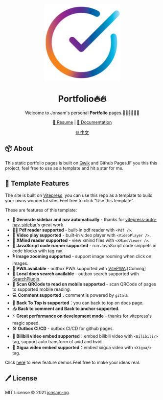 <br>
<p align="center">
<a href="https://portfolio.jonsam.site" target="_blank">
<img src="./logo.png" alt="portfolio" height="250" width="250"/>
</a>
<h1 align="center">Portfolio🔥🔥</h1>
</p>

<p align="center">
Welcome to Jonsam's personal <b>Portfolio</b> pages.🧑‍💻👩‍💻👨‍💻
</p>

<p align="center">
  <a href="https://resume.jonsam.site/示例">🍁 Resume</a> | <a href="https://100js.jonsam.site">📖 Documentation</a>
</p>

<p align="center">
  <a href="./README_zh-CN.md">🌐 中文</a>
</p>

## 📦 About

This static portfolio pages is built on [Qwik](https://qwik.builder.io) and Github Pages.IF you this this project, feel free to use as a template and hit a star for me.

## 🚀 Template Features

The site is built on [Vitepress](https://vitepress.vuejs.org/), you can use this repo as a template to build your owns wonderful sites.Feel free to click "Use this template".

These are features of this template:

- 📝 **Generate sidebar and nav automatically**  - thanks for [vitepress-auto-nav-sidebar](https://github.com/Merlin218/vitepress-auto-nav-sidebar)'s great work.
- 🧑‍💻 **Pdf reader supported** - built-in pdf reader with `<Pdf />`.
- 🎨 **Video play supported** - built-in video player with `<VideoPlayer />`.
- 🌈 **XMind reader supported** - view xmind files with `<XMindViewer />`.
- 🤹 **JavaScript code runner supported**  - run JavaScript code snippets in code blocks with tag `run`.
- 🎙 **Image zooming supported** - support image rooming when click on images.
- 🧮 **PWA available** - outbox PWA supported with [VitePWA](https://www.npmjs.com/package/vite-plugin-pwa).[Coming]
- 📰 **Local docs search available** - outbox search supported with [SearchPlugin](https://www.npmjs.com/package/vitepress-plugin-search).
- 🌟 **Scan QRCode to read on mobile supported** - scan QRCode of pages to supported mobile reading.
- 💻 **Comment supported**：comment is powered by `gitalk`.
- 🎥 **Back To Top is supported**：you can back to top on docs page.
- 📤 **Back to comment and Back to anchor supported**.
- ⚡️ **Great performance on development mode** - thanks for vitepress's magic speed.
- 🛠 **Outbox CI/CD** - outbox CI/CD for github pages.
- 💐 **Bilibili video embed supported**：embed bilibili video with `<Bilibili/>` tag, support auto transform of avid and bvid.
- 🍎 **Xigua video embed supported**：embed ixigua video with `<Xigua/>` tag.

Click [here](https://100js.jonsam.site/示例) to view feature demos.Feel free to make your ideas real.

## 🖊️ License

MIT License © 2021 [jonsam-ng](https://github.com/jonsam-ng)
